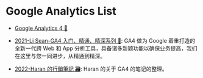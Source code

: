 # Google Analytics List

- [Google Analytics 4 🎥](https://www.bilibili.com/video/BV1YG4y1z7fv/?buvid=ZC4BC8C6258F7AF54C27BF07E9B94A71A596&is_story_h5=false&mid=lyFXoHiFVJ4wOvP4SysvkA%3D%3D&p=1&plat_id=116&share_from=ugc&share_medium=iphone&share_plat=ios&share_session_id=2B28FE9C-22C0-4399-B2D6-35E8420F727A&share_source=GENERIC&share_tag=s_i&timestamp=1676378727&unique_k=RU29U95&up_id=552730459)

- [2021-Li Sean-GA4 入门、精通、精深系列 🎥](https://www.youtube.com/@SeanLiSZ): GA4 做为 Google 着重打造的全新一代跨 Web 和 App 分析工具，具备诸多新颖功能以确保业务提高，我们在这里与您一同进步，从精通到精深。

- [2022-Haran 的行銷筆記 🗃️](https://www.haranhuang.com/google/google-analytics): Haran 的关于 GA4 的笔记的整理。
